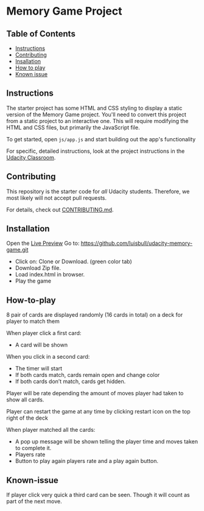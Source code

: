 # Memory Game Project

## Table of Contents

* [Instructions](#instructions)
* [Contributing](#contributing)
* [Insallation](#installation)
* [How to play](#how-To-Play)
* [Known issue](#known-Issue)

## Instructions

The starter project has some HTML and CSS styling to display a static version of the Memory Game project. You'll need to convert this project from a static project to an interactive one. This will require modifying the HTML and CSS files, but primarily the JavaScript file.

To get started, open `js/app.js` and start building out the app's functionality

For specific, detailed instructions, look at the project instructions in the [Udacity Classroom](https://classroom.udacity.com/me).

## Contributing

This repository is the starter code for _all_ Udacity students. Therefore, we most likely will not accept pull requests.

For details, check out [CONTRIBUTING.md](CONTRIBUTING.md).

## Installation

Open the [Live Preview](https://luisbull.github.io/udacity-memory-game/)
Go to: https://github.com/luisbull/udacity-memory-game.git
  - Click on: Clone or Download.  (green color tab)
  - Download Zip file.
  - Load index.html in browser.
  - Play the game

## How-to-play

8 pair of cards are displayed randomly (16 cards in total) on a deck for player to match them

When player click a first card:
  - A card will be shown

When you click in a second card:
  - The timer will start
  - If both cards match, cards remain open and change color
  - If both cards don’t match, cards get hidden.

Player will be rate depending the amount of moves player had taken to show all cards.

Player can restart the game at any time by clicking restart icon on the top right of the deck

When player matched all the cards:
  - A pop up message will be shown telling the player time and moves taken to complete it.
  - Players rate
  - Button to play again players rate and a play again button.
  
## Known-issue

If player click very quick a third card can be seen.  Though it will count as part of the next move.



